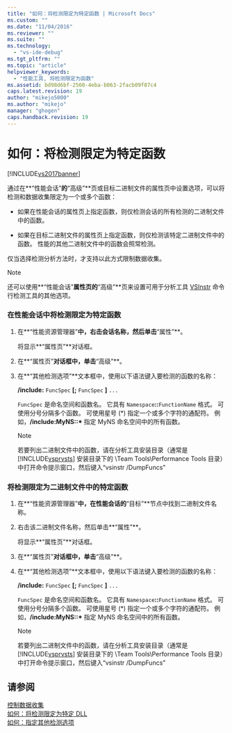 ```yaml
---
title: "如何：将检测限定为特定函数 | Microsoft Docs"
ms.custom: ""
ms.date: "11/04/2016"
ms.reviewer: ""
ms.suite: ""
ms.technology: 
  - "vs-ide-debug"
ms.tgt_pltfrm: ""
ms.topic: "article"
helpviewer_keywords: 
  - "性能工具, 将检测限定为函数"
ms.assetid: bd98d6bf-2560-4eba-b063-2facb09f87c4
caps.latest.revision: 19
author: "mikejo5000"
ms.author: "mikejo"
manager: "ghogen"
caps.handback.revision: 19
---
```

# 如何：将检测限定为特定函数
[!INCLUDE[vs2017banner](../code-quality/includes/vs2017banner.md)]

通过在**“性能会话”**的**“高级”**页或目标二进制文件的属性页中设置选项，可以将检测和数据收集限定为一个或多个函数：  
  
-   如果在性能会话的属性页上指定函数，则仅检测会话的所有检测的二进制文件中的函数。  
  
-   如果在目标二进制文件的属性页上指定函数，则仅检测该特定二进制文件中的函数。  性能的其他二进制文件中的函数会照常检测。  
  
 仅当选择检测分析方法时，才支持以此方式限制数据收集。  
  
> [!NOTE]
>  还可以使用**“性能会话”**属性页的**“高级”**页来设置可用于分析工具 [VSInstr](../profiling/vsinstr.md) 命令行检测工具的其他选项。  
  
### 在性能会话中将检测限定为特定函数  
  
1.  在**“性能资源管理器”**中，右击会话名称，然后单击**“属性”**。  
  
     将显示**“属性页”**对话框。  
  
2.  在**“属性页”**对话框中，单击**“高级”**。  
  
3.  在**“其他检测选项”**文本框中，使用以下语法键入要检测的函数的名称：  
  
     **\/include:** `FuncSpec` **\[;** `FuncSpec` **\]** `...`  
  
     `FuncSpec` 是命名空间和函数名。  它具有 `Namespace`**::**`FunctionName` 格式。  可使用分号分隔多个函数。  可使用星号 \(\*\) 指定一个或多个字符的通配符。  例如，**\/include:MyNS::\*** 指定 MyNS 命名空间中的所有函数。  
  
    > [!NOTE]
    >  若要列出二进制文件中的函数，请在分析工具安装目录（通常是 [!INCLUDE[vsprvsts](../code-quality/includes/vsprvsts_md.md)] 安装目录下的 \\Team Tools\\Performance Tools 目录）中打开命令提示窗口，然后键入“vsinstr \/DumpFuncs”  
  
### 将检测限定为二进制文件中的特定函数  
  
1.  在**“性能资源管理器”**中，在性能会话的**“目标”**节点中找到二进制文件名称。  
  
2.  右击该二进制文件名称，然后单击**“属性”**。  
  
     将显示**“属性页”**对话框。  
  
3.  在**“属性页”**对话框中，单击**“高级”**。  
  
4.  在**“其他检测选项”**文本框中，使用以下语法键入要检测的函数的名称：  
  
     **\/include:** `FuncSpec` **\[;** `FuncSpec` **\]** `...`  
  
     `FuncSpec` 是命名空间和函数名。  它具有 `Namespace`**::**`FunctionName` 格式。  可使用分号分隔多个函数。  可使用星号 \(\*\) 指定一个或多个字符的通配符。  例如，**\/include:MyNS::\*** 指定 MyNS 命名空间中的所有函数。  
  
    > [!NOTE]
    >  若要列出二进制文件中的函数，请在分析工具安装目录（通常是 [!INCLUDE[vsprvsts](../code-quality/includes/vsprvsts_md.md)] 安装目录下的 \\Team Tools\\Performance Tools 目录）中打开命令提示窗口，然后键入“vsinstr \/DumpFuncs”  
  
## 请参阅  
 [控制数据收集](../profiling/controlling-data-collection.md)   
 [如何：将检测限定为特定 DLL](../profiling/how-to-limit-instrumentation-to-specific-dlls.md)   
 [如何：指定其他检测选项](../Topic/How%20to:%20Specify%20Additional%20Instrumentation%20Options.md)